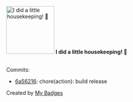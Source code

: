 <img src="https://my-badges.github.io/my-badges/chore-commit.png" alt="I did a little housekeeping! 🧹" title="I did a little housekeeping! 🧹" width="128">
<strong>I did a little housekeeping! 🧹</strong>
<br><br>

Commits:

- <a href="https://github.com/qoomon/actions--access-token/commit/6a562168fe9ef0b10b278a64dcc516c69eeb33e5">6a56216</a>: chore(action): build release


Created by <a href="https://github.com/my-badges/my-badges">My Badges</a>